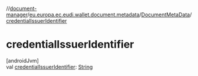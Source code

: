 //[document-manager](../../../index.md)/[eu.europa.ec.eudi.wallet.document.metadata](../index.md)/[DocumentMetaData](index.md)/[credentialIssuerIdentifier](credential-issuer-identifier.md)

# credentialIssuerIdentifier

[androidJvm]\
val [credentialIssuerIdentifier](credential-issuer-identifier.md): [String](https://kotlinlang.org/api/latest/jvm/stdlib/kotlin/-string/index.html)
